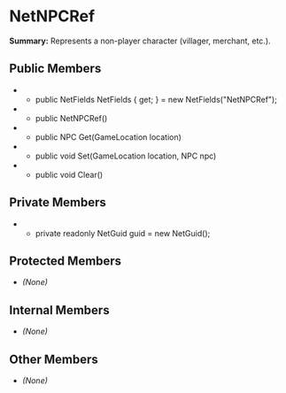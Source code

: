 # NetNPCRef

**Summary:** Represents a non-player character (villager, merchant, etc.).

## Public Members
- - public NetFields NetFields { get; } = new NetFields("NetNPCRef");
- - public NetNPCRef()
- - public NPC Get(GameLocation location)
- - public void Set(GameLocation location, NPC npc)
- - public void Clear()

## Private Members
- - private readonly NetGuid guid = new NetGuid();

## Protected Members
- *(None)*

## Internal Members
- *(None)*

## Other Members
- *(None)*
